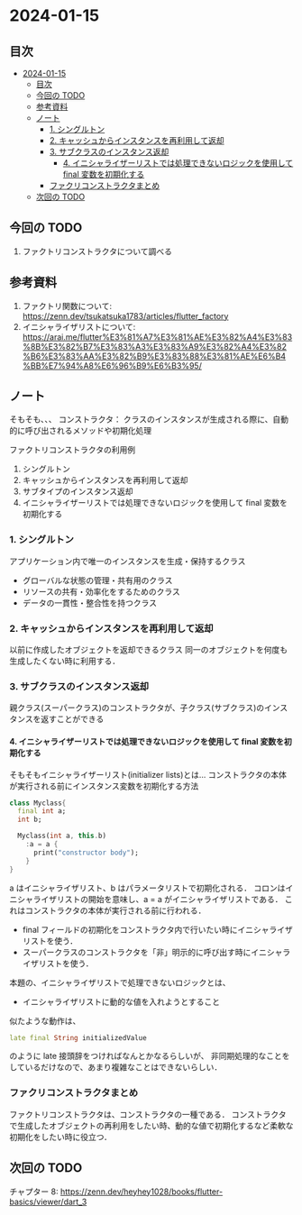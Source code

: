 # 2024-01-15

## 目次

- [2024-01-15](#2024-01-15)
  - [目次](#目次)
  - [今回の TODO](#今回の-todo)
  - [参考資料](#参考資料)
  - [ノート](#ノート)
    - [1. シングルトン](#1-シングルトン)
    - [2. キャッシュからインスタンスを再利用して返却](#2-キャッシュからインスタンスを再利用して返却)
    - [3. サブクラスのインスタンス返却](#3-サブクラスのインスタンス返却)
      - [4. イニシャライザーリストでは処理できないロジックを使用して final 変数を初期化する](#4-イニシャライザーリストでは処理できないロジックを使用して-final-変数を初期化する)
    - [ファクリコンストラクタまとめ](#ファクリコンストラクタまとめ)
  - [次回の TODO](#次回の-todo)

## 今回の TODO

1. ファクトリコンストラクタについて調べる

## 参考資料

1. ファクトリ関数について: https://zenn.dev/tsukatsuka1783/articles/flutter_factory
2. イニシャライザリストについて: https://arai.me/flutter%E3%81%A7%E3%81%AE%E3%82%A4%E3%83%8B%E3%82%B7%E3%83%A3%E3%83%A9%E3%82%A4%E3%82%B6%E3%83%AA%E3%82%B9%E3%83%88%E3%81%AE%E6%B4%BB%E7%94%A8%E6%96%B9%E6%B3%95/

## ノート

そもそも、、、
コンストラクタ： クラスのインスタンスが生成される際に、自動的に呼び出されるメソッドや初期化処理

ファクトリコンストラクタの利用例

1. シングルトン
2. キャッシュからインスタンスを再利用して返却
3. サブタイプのインスタンス返却
4. イニシャライザーリストでは処理できないロジックを使用して final 変数を初期化する

### 1. シングルトン

アプリケーション内で唯一のインスタンスを生成・保持するクラス

- グローバルな状態の管理・共有用のクラス
- リソースの共有・効率化をするためのクラス
- データの一貫性・整合性を持つクラス

### 2. キャッシュからインスタンスを再利用して返却

以前に作成したオブジェクトを返却できるクラス
同一のオブジェクトを何度も生成したくない時に利用する．

### 3. サブクラスのインスタンス返却

親クラス(スーパークラス)のコンストラクタが、子クラス(サブクラス)のインスタンスを返すことができる

#### 4. イニシャライザーリストでは処理できないロジックを使用して final 変数を初期化する

そもそもイニシャライザーリスト(initializer lists)とは...
コンストラクタの本体が実行される前にインスタンス変数を初期化する方法

```dart
class Myclass{
  final int a;
  int b;

  Myclass(int a, this.b)
    :a = a {
      print("constructor body");
    }
}
```

a はイニシャライザリスト、b はパラメータリストで初期化される．
コロンはイニシャライザリストの開始を意味し、a = a がイニシャライザリストである．
これはコンストラクタの本体が実行される前に行われる．

- final フィールドの初期化をコンストラクタ内で行いたい時にイニシャライザリストを使う．
- スーパークラスのコンストラクタを「非」明示的に呼び出す時にイニシャライザリストを使う．

本題の、イニシャライザリストで処理できないロジックとは、

- イニシャライザリストに動的な値を入れようとすること

似たような動作は、

```dart
late final String initializedValue
```

のように late 接頭辞をつければなんとかなるらしいが、
非同期処理的なことをしているだけなので、あまり複雑なことはできないらしい．

### ファクリコンストラクタまとめ

ファクトリコンストラクタは、コンストラクタの一種である．
コンストラクタで生成したオブジェクトの再利用をしたい時、動的な値で初期化するなど柔軟な初期化をしたい時に役立つ．

## 次回の TODO

チャプター 8: https://zenn.dev/heyhey1028/books/flutter-basics/viewer/dart_3
